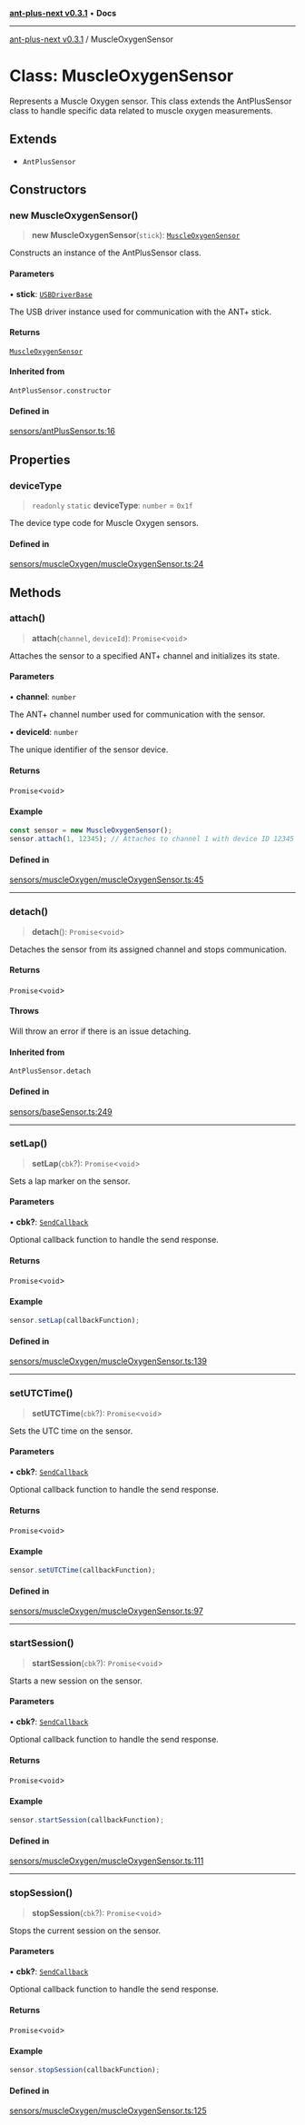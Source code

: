[**ant-plus-next v0.3.1**](../README.md) • **Docs**

***

[ant-plus-next v0.3.1](../README.md) / MuscleOxygenSensor

# Class: MuscleOxygenSensor

Represents a Muscle Oxygen sensor.
This class extends the AntPlusSensor class to handle specific data related to muscle oxygen measurements.

## Extends

- `AntPlusSensor`

## Constructors

### new MuscleOxygenSensor()

> **new MuscleOxygenSensor**(`stick`): [`MuscleOxygenSensor`](MuscleOxygenSensor.md)

Constructs an instance of the AntPlusSensor class.

#### Parameters

• **stick**: [`USBDriverBase`](../interfaces/USBDriverBase.md)

The USB driver instance used for communication with the ANT+ stick.

#### Returns

[`MuscleOxygenSensor`](MuscleOxygenSensor.md)

#### Inherited from

`AntPlusSensor.constructor`

#### Defined in

[sensors/antPlusSensor.ts:16](https://github.com/Benjamin-Stefan/ant-plus-next/blob/c9567bc41ed33c15275cf583dde1cd362dcbccff/src/sensors/antPlusSensor.ts#L16)

## Properties

### deviceType

> `readonly` `static` **deviceType**: `number` = `0x1f`

The device type code for Muscle Oxygen sensors.

#### Defined in

[sensors/muscleOxygen/muscleOxygenSensor.ts:24](https://github.com/Benjamin-Stefan/ant-plus-next/blob/c9567bc41ed33c15275cf583dde1cd362dcbccff/src/sensors/muscleOxygen/muscleOxygenSensor.ts#L24)

## Methods

### attach()

> **attach**(`channel`, `deviceId`): `Promise`\<`void`\>

Attaches the sensor to a specified ANT+ channel and initializes its state.

#### Parameters

• **channel**: `number`

The ANT+ channel number used for communication with the sensor.

• **deviceId**: `number`

The unique identifier of the sensor device.

#### Returns

`Promise`\<`void`\>

#### Example

```ts
const sensor = new MuscleOxygenSensor();
sensor.attach(1, 12345); // Attaches to channel 1 with device ID 12345
```

#### Defined in

[sensors/muscleOxygen/muscleOxygenSensor.ts:45](https://github.com/Benjamin-Stefan/ant-plus-next/blob/c9567bc41ed33c15275cf583dde1cd362dcbccff/src/sensors/muscleOxygen/muscleOxygenSensor.ts#L45)

***

### detach()

> **detach**(): `Promise`\<`void`\>

Detaches the sensor from its assigned channel and stops communication.

#### Returns

`Promise`\<`void`\>

#### Throws

Will throw an error if there is an issue detaching.

#### Inherited from

`AntPlusSensor.detach`

#### Defined in

[sensors/baseSensor.ts:249](https://github.com/Benjamin-Stefan/ant-plus-next/blob/c9567bc41ed33c15275cf583dde1cd362dcbccff/src/sensors/baseSensor.ts#L249)

***

### setLap()

> **setLap**(`cbk`?): `Promise`\<`void`\>

Sets a lap marker on the sensor.

#### Parameters

• **cbk?**: [`SendCallback`](../type-aliases/SendCallback.md)

Optional callback function to handle the send response.

#### Returns

`Promise`\<`void`\>

#### Example

```ts
sensor.setLap(callbackFunction);
```

#### Defined in

[sensors/muscleOxygen/muscleOxygenSensor.ts:139](https://github.com/Benjamin-Stefan/ant-plus-next/blob/c9567bc41ed33c15275cf583dde1cd362dcbccff/src/sensors/muscleOxygen/muscleOxygenSensor.ts#L139)

***

### setUTCTime()

> **setUTCTime**(`cbk`?): `Promise`\<`void`\>

Sets the UTC time on the sensor.

#### Parameters

• **cbk?**: [`SendCallback`](../type-aliases/SendCallback.md)

Optional callback function to handle the send response.

#### Returns

`Promise`\<`void`\>

#### Example

```ts
sensor.setUTCTime(callbackFunction);
```

#### Defined in

[sensors/muscleOxygen/muscleOxygenSensor.ts:97](https://github.com/Benjamin-Stefan/ant-plus-next/blob/c9567bc41ed33c15275cf583dde1cd362dcbccff/src/sensors/muscleOxygen/muscleOxygenSensor.ts#L97)

***

### startSession()

> **startSession**(`cbk`?): `Promise`\<`void`\>

Starts a new session on the sensor.

#### Parameters

• **cbk?**: [`SendCallback`](../type-aliases/SendCallback.md)

Optional callback function to handle the send response.

#### Returns

`Promise`\<`void`\>

#### Example

```ts
sensor.startSession(callbackFunction);
```

#### Defined in

[sensors/muscleOxygen/muscleOxygenSensor.ts:111](https://github.com/Benjamin-Stefan/ant-plus-next/blob/c9567bc41ed33c15275cf583dde1cd362dcbccff/src/sensors/muscleOxygen/muscleOxygenSensor.ts#L111)

***

### stopSession()

> **stopSession**(`cbk`?): `Promise`\<`void`\>

Stops the current session on the sensor.

#### Parameters

• **cbk?**: [`SendCallback`](../type-aliases/SendCallback.md)

Optional callback function to handle the send response.

#### Returns

`Promise`\<`void`\>

#### Example

```ts
sensor.stopSession(callbackFunction);
```

#### Defined in

[sensors/muscleOxygen/muscleOxygenSensor.ts:125](https://github.com/Benjamin-Stefan/ant-plus-next/blob/c9567bc41ed33c15275cf583dde1cd362dcbccff/src/sensors/muscleOxygen/muscleOxygenSensor.ts#L125)
